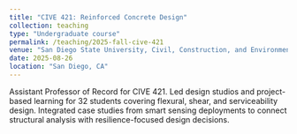 ```yaml
---
title: "CIVE 421: Reinforced Concrete Design"
collection: teaching
type: "Undergraduate course"
permalink: /teaching/2025-fall-cive-421
venue: "San Diego State University, Civil, Construction, and Environmental Engineering"
date: 2025-08-26
location: "San Diego, CA"
---
```


Assistant Professor of Record for CIVE 421. Led design studios and project-based learning for 32 students covering flexural, shear, and serviceability design. Integrated case studies from smart sensing deployments to connect structural analysis with resilience-focused design decisions.

